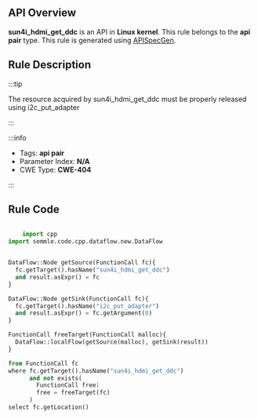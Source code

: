 ---
---


## API Overview
**sun4i_hdmi_get_ddc** is an API in **Linux kernel**. This rule belongs to the **api pair** type. This rule is generated using [APISpecGen](../../tools/APISpecGen).
## Rule Description

:::tip

The resource acquired by sun4i_hdmi_get_ddc must be properly released using i2c_put_adapter

:::

:::info

- Tags: **api pair**
- Parameter Index: **N/A**
- CWE Type: **CWE-404**

:::

## Rule Code
```python

    import cpp
import semmle.code.cpp.dataflow.new.DataFlow


DataFlow::Node getSource(FunctionCall fc){
  fc.getTarget().hasName("sun4i_hdmi_get_ddc")
  and result.asExpr() = fc
}

DataFlow::Node getSink(FunctionCall fc){
  fc.getTarget().hasName("i2c_put_adapter")
  and result.asExpr() = fc.getArgument(0)
}

FunctionCall freeTarget(FunctionCall malloc){
  DataFlow::localFlow(getSource(malloc), getSink(result))
}

from FunctionCall fc
where fc.getTarget().hasName("sun4i_hdmi_get_ddc")
      and not exists(
        FunctionCall free| 
        free = freeTarget(fc)
      )
select fc.getLocation()

    
```